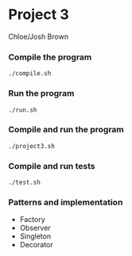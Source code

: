 # Project 3
Chloe/Josh Brown

### Compile the program
```
./compile.sh
```

### Run the program
```
./run.sh
```

### Compile and run the program
```
./project3.sh
```

### Compile and run tests
```
./test.sh
```

### Patterns and implementation
- Factory
- Observer
- Singleton
- Decorator
